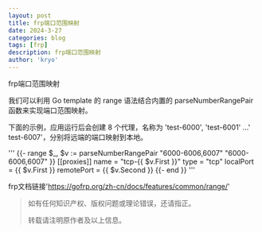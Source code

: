 ```yaml
---
layout: post
title: frp端口范围映射
date: 2024-3-27
categories: blog
tags: [frp]
description: frp端口范围映射
author: 'kryo'
---
```


frp端口范围映射

我们可以利用 Go template 的 range 语法结合内置的 parseNumberRangePair 函数来实现端口范围映射。

下面的示例，应用运行后会创建 8 个代理，名称为 'test-6000', 'test-6001' ...' test-6007'，分别将远端的端口映射到本地。

''' {{- range $_, $v := parseNumberRangePair "6000-6006,6007" "6000-6006,6007" }}
[[proxies]]
name = "tcp-{{ $v.First }}"
type = "tcp"
localPort = {{ $v.First }}
remotePort = {{ $v.Second }}
{{- end }} '''

frp文档链接'https://gofrp.org/zh-cn/docs/features/common/range/'

> 如有任何知识产权、版权问题或理论错误，还请指正。
>
> 转载请注明原作者及以上信息。
